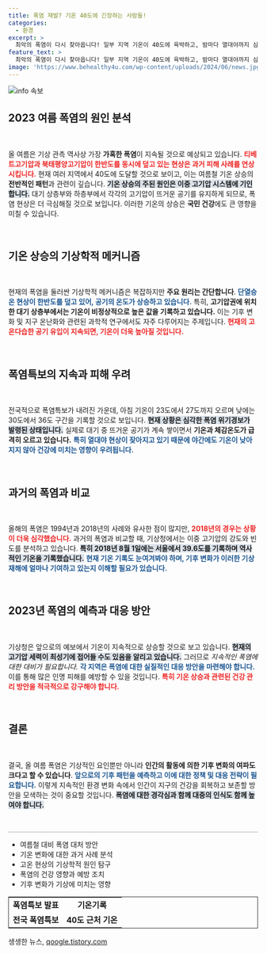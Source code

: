 ```yaml
---
title: 폭염 재발? 기온 40도에 긴장하는 사람들!
categories:
  - 환경
excerpt: >
  최악의 폭염이 다시 찾아옵니다! 일부 지역 기온이 40도에 육박하고, 밤마다 열대야까지 심화될 전망. 티베트고기압과 북태평양고기압의 두꺼운 이불 속에서 무더위가 언제까지 계속될지 우려가 커집니다.
feature_text: >
  최악의 폭염이 다시 찾아옵니다! 일부 지역 기온이 40도에 육박하고, 밤마다 열대야까지 심화될 전망. 티베트고기압과 북태평양고기압의 두꺼운 이불 속에서 무더위가 언제까지 계속될지 우려가 커집니다.
image: 'https://www.behealthy4u.com/wp-content/uploads/2024/06/news.jpg'
---
```


<p><img src="https://www.behealthy4u.com/wp-content/uploads/2024/06/news.jpg" alt="info 속보" /></p>

<h2 data-ke-size="size26">2023 여름 폭염의 원인 분석</h2>

<p data-ke-size="size16">&nbsp;</p>

<p>올 여름은 기상 관측 역사상 가장 <strong>가혹한 폭염</strong>이 지속될 것으로 예상되고 있습니다. <b><span style="color: #ee2323;">티베트고기압과 북태평양고기압이 한반도를 동시에 덮고 있는 현상은 과거 피해 사례를 연상시킵니다.</span></b> 현재 여러 지역에서 40도에 도달할 것으로 보이고, 이는 여름철 기온 상승의 <strong>전반적인 패턴</strong>과 관련이 깊습니다. <b><span style="background-color: #21538527;">기온 상승의 주된 원인은 이중 고기압 시스템에 기인합니다.</span></b> 대기 상층부와 하층부에서 각각의 고기압이 뜨거운 공기를 유지하게 되므로, 폭염 현상은 더 극심해질 것으로 보입니다. 이러한 기온의 상승은 <strong>국민 건강</strong>에도 큰 영향을 미칠 수 있습니다.</p>

<p data-ke-size="size16">&nbsp;</p>

<h2 data-ke-size="size26">기온 상승의 기상학적 메커니즘</h2>

<p data-ke-size="size16">&nbsp;</p>

<p>현재의 폭염을 둘러싼 기상학적 메커니즘은 복잡하지만 <strong>주요 원리는 간단합니다</strong>. <b><span style="color: #1a5490;">단열승온 현상이 한반도를 덮고 있어, 공기의 온도가 상승하고 있습니다.</span></b> 특히, <strong>고기압권에 위치한 대기 상층부에서는 기온이 비정상적으로 높은 값을 기록하고 있습니다.</strong> 이는 기후 변화 및 지구 온난화와 관련된 과학적 연구에서도 자주 다루어지는 주제입니다. <b><span style="color: #ee2323;">현재의 고온다습한 공기 유입이 지속되면, 기온이 더욱 높아질 것입니다.</span></b></p>

<p data-ke-size="size16">&nbsp;</p>

<h2 data-ke-size="size26">폭염특보의 지속과 피해 우려</h2>

<p data-ke-size="size16">&nbsp;</p>

<p>전국적으로 폭염특보가 내려진 가운데, 아침 기온이 23도에서 27도까지 오르며 낮에는 30도에서 36도 구간을 기록할 것으로 보입니다. <b><span style="background-color: #21538527;">현재 상황은 심각한 폭염 위기경보가 발령된 상태입니다.</span></b> 실제로 대기 중 뜨거운 공기가 계속 쌓이면서 <strong>기온과 체감온도가 급격히 오르고 있습니다.</strong> <b><span style="color: #1a5490;">특히 열대야 현상이 잦아지고 있기 때문에 야간에도 기온이 낮아지지 않아 건강에 미치는 영향이 우려됩니다.</span></b></p>

<p data-ke-size="size16">&nbsp;</p>

<h2 data-ke-size="size26">과거의 폭염과 비교</h2>

<p data-ke-size="size16">&nbsp;</p>

<p>올해의 폭염은 1994년과 2018년의 사례와 유사한 점이 많지만, <b><span style="color: #ee2323;">2018년의 경우는 상황이 더욱 심각했습니다.</span></b> 과거의 폭염과 비교할 때, 기상청에서는 이중 고기압의 강도와 빈도를 분석하고 있습니다. <b><span style="background-color: #21538527;">특히 2018년 8월 1일에는 서울에서 39.6도를 기록하며 역사적인 기온을 기록했습니다.</span></b> <b><span style="color: #1a5490;">현재 기온 기록도 눈여겨봐야 하며, 기후 변화가 이러한 기상재해에 얼마나 기여하고 있는지 이해할 필요가 있습니다.</span></b></p>

<p data-ke-size="size16">&nbsp;</p>

<h2 data-ke-size="size26">2023년 폭염의 예측과 대응 방안</h2>

<p data-ke-size="size16">&nbsp;</p>

<p>기상청은 앞으로의 예보에서 기온이 지속적으로 상승할 것으로 보고 있습니다. <b><span style="background-color: #21538527;">현재의 고기압 세력이 최성기에 접어들 수도 있음을 알리고 있습니다.</span></b> 그러므로 <em>지속적인 폭염에 대한 대비가 필요합니다.</em> <b><span style="color: #1a5490;">각 지역은 폭염에 대한 실질적인 대응 방안을 마련해야 합니다.</span></b> 이를 통해 많은 인명 피해를 예방할 수 있을 것입니다. <b><span style="color: #ee2323;">특히 기온 상승과 관련된 건강 관리 방안을 적극적으로 강구해야 합니다.</span></b></p>

<p data-ke-size="size16">&nbsp;</p>

<h2 data-ke-size="size26">결론</h2>

<p data-ke-size="size16">&nbsp;</p>

<p>결국, 올 여름 폭염은 기상적인 요인뿐만 아니라 <strong>인간의 활동에 의한 기후 변화의 여파도 크다고 할 수 있습니다</strong>. <b><span style="color: #1a5490;">앞으로의 기후 패턴을 예측하고 이에 대한 정책 및 대응 전략이 필요합니다.</span></b> 이렇게 지속적인 환경 변화 속에서 인간이 지구의 건강을 회복하고 보존할 방안을 모색하는 것이 중요할 것입니다. <b><span style="background-color: #21538527;">폭염에 대한 경각심과 함께 대중의 인식도 함께 높여야 합니다.</span></b></p>

<p data-ke-size="size16">&nbsp;</p>

<hr style="height:1px; border:none; color:#aaa; background-color:#aaa;" />

<ul>
  <li>여름철 대비 폭염 대처 방안</li>
  <li>기온 변화에 대한 과거 사례 분석</li>
  <li>고온 현상의 기상학적 원인 탐구</li>
  <li>폭염의 건강 영향과 예방 조치</li>
  <li>기후 변화가 기상에 미치는 영향</li>
</ul>

<table style="width:100%; border:1px solid #333;">
<tr>
  <td style="text-align: center; height: 17px;"><b>폭염특보 발표</b></td>
  <td style="text-align: center; height: 17px;"><b>기온기록</b></td>
</tr>
<tr>
  <td style="text-align: center; height: 17px;"><b>전국 폭염특보</b></td>
  <td style="text-align: center; height: 17px;"><b>40도 근처 기온</b></td>
</tr>
</table>
생생한 뉴스, <a href="https://qoogle.tistory.com" rel="dofollow">qoogle.tistory.com</a>



